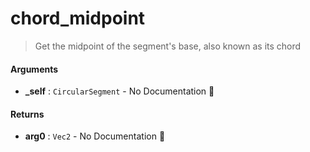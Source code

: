 # chord\_midpoint

>  Get the midpoint of the segment's base, also known as its chord

#### Arguments

- **\_self** : `CircularSegment` \- No Documentation 🚧

#### Returns

- **arg0** : `Vec2` \- No Documentation 🚧